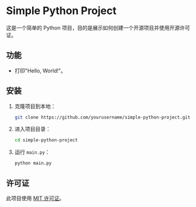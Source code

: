 # Simple Python Project

这是一个简单的 Python 项目，目的是展示如何创建一个开源项目并使用开源许可证。

## 功能
- 打印"Hello, World!"。

## 安装
1. 克隆项目到本地：
    ```bash
    git clone https://github.com/yourusername/simple-python-project.git
    ```
2. 进入项目目录：
    ```bash
    cd simple-python-project
    ```
3. 运行 `main.py`：
    ```bash
    python main.py
    ```

## 许可证
此项目使用 [MIT 许可证](LICENSE)。
